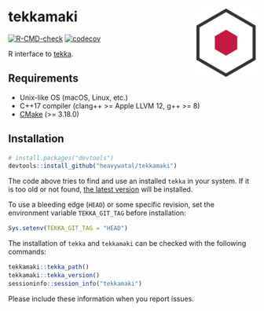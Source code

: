 # tekkamaki <img src="man/figures/logo.svg" align="right" height=140/>

[![R-CMD-check](https://github.com/heavywatal/tekkamaki/actions/workflows/R-CMD-check.yaml/badge.svg)](https://github.com/heavywatal/tekkamaki/actions/workflows/R-CMD-check.yaml)
[![codecov](https://codecov.io/gh/heavywatal/tekkamaki/graph/badge.svg?token=IRpj1vyfrZ)](https://codecov.io/gh/heavywatal/tekkamaki)

R interface to [tekka](https://github.com/heavywatal/tekka).

## Requirements

- Unix-like OS (macOS, Linux, etc.)
- C++17 compiler (clang++ >= Apple LLVM 12, g++ >= 8)
- [CMake](https://cmake.org/) (>= 3.18.0)

## Installation

```r
# install.packages("devtools")
devtools::install_github("heavywatal/tekkamaki")
```

The code above tries to find and use an installed `tekka` in your system.
If it is too old or not found, [the latest version](https://github.com/heavywatal/tekka/tags) will be installed.

To use a bleeding edge (`HEAD`) or some specific revision, set the environment variable `TEKKA_GIT_TAG` before installation:
```r
Sys.setenv(TEKKA_GIT_TAG = "HEAD")
```

The installation of `tekka` and `tekkamaki` can be checked with the following commands:
```r
tekkamaki::tekka_path()
tekkamaki::tekka_version()
sessioninfo::session_info("tekkamaki")
```

Please include these information when you report issues.
